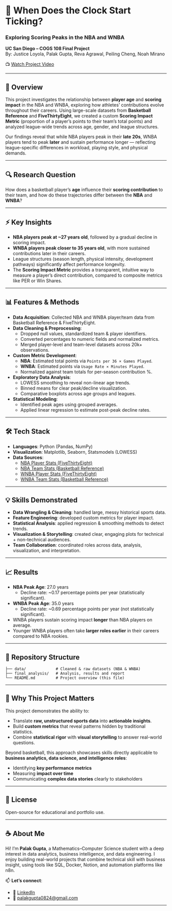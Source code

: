 # 🏀 When Does the Clock Start Ticking?  
### Exploring Scoring Peaks in the NBA and WNBA  

**UC San Diego – COGS 108 Final Project**  
By: Justice Loyola, Palak Gupta, Reva Agrawal, Peiling Cheng, Noah Mirano  

📺 [Watch Project Video](https://drive.google.com/file/d/18Rrw9eavpvJga57bSeuL7HbONwHvIDwL/view?usp=drive_link)  

---

## 📌 Overview  
This project investigates the relationship between **player age** and **scoring impact** in the NBA and WNBA, exploring how athletes’ contributions evolve throughout their careers. Using large-scale datasets from **Basketball Reference** and **FiveThirtyEight**, we created a custom **Scoring Impact Metric** (proportion of a player’s points to their team’s total points) and analyzed league-wide trends across age, gender, and league structures.  

Our findings reveal that while NBA players peak in their **late 20s**, WNBA players tend to peak **later** and sustain performance longer — reflecting league-specific differences in workload, playing style, and physical demands.  

---

## 🔍 Research Question  
How does a basketball player’s **age** influence their **scoring contribution** to their team, and how do these trajectories differ between the **NBA** and **WNBA**?  

---

## ⚡ Key Insights  
- **NBA players peak at ~27 years old**, followed by a gradual decline in scoring impact.  
- **WNBA players peak closer to 35 years old**, with more sustained contributions later in their careers.  
- League structures (season length, physical intensity, development pathways) significantly affect performance longevity.  
- The **Scoring Impact Metric** provides a transparent, intuitive way to measure a player’s direct contribution, compared to composite metrics like PER or Win Shares.  

---

## 📊 Features & Methods  
- **Data Acquisition**: Collected NBA and WNBA player/team data from Basketball Reference & FiveThirtyEight.  
- **Data Cleaning & Preprocessing**:  
  - Dropped null values, standardized team & player identifiers.  
  - Converted percentages to numeric fields and normalized metrics.  
  - Merged player-level and team-level datasets across 20k+ observations.  
- **Custom Metric Development**:  
  - **NBA**: Estimated total points via `Points per 36 × Games Played`.  
  - **WNBA**: Estimated points via `Usage Rate × Minutes Played`.  
  - Normalized against team totals for per-season contribution %.  
- **Exploratory Data Analysis**:  
  - LOWESS smoothing to reveal non-linear age trends.  
  - Binned means for clear peak/decline visualization.  
  - Comparative boxplots across age groups and leagues.  
- **Statistical Modeling**:  
  - Identified peak ages using grouped averages.  
  - Applied linear regression to estimate post-peak decline rates.  

---

## 🛠 Tech Stack  
- **Languages**: Python (Pandas, NumPy)  
- **Visualization**: Matplotlib, Seaborn, Statsmodels (LOWESS)  
- **Data Sources**:  
  - [NBA Player Stats (FiveThirtyEight)](https://github.com/fivethirtyeight/nba-player-advanced-metrics/blob/master/nba-data-historical.csv)  
  - [NBA Team Stats (Basketball Reference)](https://www.basketball-reference.com/teams/)  
  - [WNBA Player Stats (FiveThirtyEight)](https://github.com/fivethirtyeight/WNBA-stats/blob/master/wnba-player-stats.csv)  
  - [WNBA Team Stats (Basketball Reference)](https://www.basketball-reference.com/wnba/teams/)  

---

## 💡 Skills Demonstrated  
- **Data Wrangling & Cleaning**: handled large, messy historical sports data.  
- **Feature Engineering**: developed custom metrics for player impact.  
- **Statistical Analysis**: applied regression & smoothing methods to detect trends.  
- **Visualization & Storytelling**: created clear, engaging plots for technical + non-technical audiences.  
- **Team Collaboration**: coordinated roles across data, analysis, visualization, and interpretation.  

---

## 📈 Results  
- **NBA Peak Age**: 27.0 years  
  - Decline rate: ~0.17 percentage points per year (statistically significant).  
- **WNBA Peak Age**: 35.0 years  
  - Decline rate: ~0.69 percentage points per year (not statistically significant).  
- WNBA players sustain scoring impact **longer** than NBA players on average.  
- Younger WNBA players often take **larger roles earlier** in their careers compared to NBA rookies.  

---

## 📂 Repository Structure

```text
├── data/             # Cleaned & raw datasets (NBA & WNBA)
├── final_analysis/   # Analysis, results and report
└── README.md         # Project overview (this file)

```
---

## 🎯 Why This Project Matters  
This project demonstrates the ability to:  
- Translate **raw, unstructured sports data** into **actionable insights**.  
- Build **custom metrics** that reveal patterns hidden by traditional statistics.  
- Combine **statistical rigor** with **visual storytelling** to answer real-world questions.  

Beyond basketball, this approach showcases skills directly applicable to **business analytics, data science, and intelligence roles**:  
- Identifying **key performance metrics**  
- Measuring **impact over time**  
- Communicating **complex data stories** clearly to stakeholders  

---

## 📜 License  
Open-source for educational and portfolio use.  

---

## ☕ About Me

Hi! I’m **Palak Gupta**, a Mathematics–Computer Science student with a deep interest in data analytics, business intelligence, and data engineering. I enjoy building real-world projects that combine technical skill with business insight, using tools like SQL, Docker, Notion, and automation platforms like n8n.

📫 **Let’s connect**:  
- 🔗 [LinkedIn](https://www.linkedin.com/in/palakgupta28/)  
- 📧 [palakgupta0824@gmail.com](mailto:palakgupta0428@gmail.com)  

---


